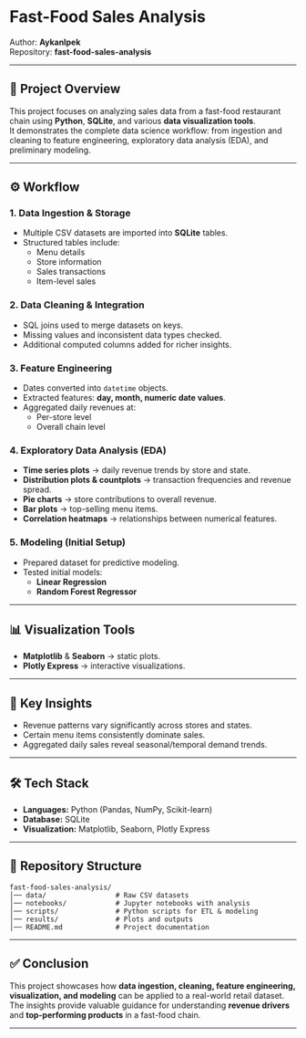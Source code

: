 # Fast-Food Sales Analysis

Author: **AykanIpek**  
Repository: **fast-food-sales-analysis**  

---

## 📌 Project Overview
This project focuses on analyzing sales data from a fast-food restaurant chain using **Python**, **SQLite**, and various **data visualization tools**.  
It demonstrates the complete data science workflow: from ingestion and cleaning to feature engineering, exploratory data analysis (EDA), and preliminary modeling.

---

## ⚙️ Workflow

### 1. Data Ingestion & Storage
- Multiple CSV datasets are imported into **SQLite** tables.  
- Structured tables include:
  - Menu details  
  - Store information  
  - Sales transactions  
  - Item-level sales  

### 2. Data Cleaning & Integration
- SQL joins used to merge datasets on keys.  
- Missing values and inconsistent data types checked.  
- Additional computed columns added for richer insights.  

### 3. Feature Engineering
- Dates converted into `datetime` objects.  
- Extracted features: **day, month, numeric date values**.  
- Aggregated daily revenues at:
  - Per-store level  
  - Overall chain level  

### 4. Exploratory Data Analysis (EDA)
- **Time series plots** → daily revenue trends by store and state.  
- **Distribution plots & countplots** → transaction frequencies and revenue spread.  
- **Pie charts** → store contributions to overall revenue.  
- **Bar plots** → top-selling menu items.  
- **Correlation heatmaps** → relationships between numerical features.  

### 5. Modeling (Initial Setup)
- Prepared dataset for predictive modeling.  
- Tested initial models:
  - **Linear Regression**  
  - **Random Forest Regressor**  

---

## 📊 Visualization Tools
- **Matplotlib** & **Seaborn** → static plots.  
- **Plotly Express** → interactive visualizations.  

---

## 🚀 Key Insights
- Revenue patterns vary significantly across stores and states.  
- Certain menu items consistently dominate sales.  
- Aggregated daily sales reveal seasonal/temporal demand trends.  

---

## 🛠️ Tech Stack
- **Languages:** Python (Pandas, NumPy, Scikit-learn)  
- **Database:** SQLite  
- **Visualization:** Matplotlib, Seaborn, Plotly Express  

---

## 📂 Repository Structure
```
fast-food-sales-analysis/
│── data/                 # Raw CSV datasets
│── notebooks/            # Jupyter notebooks with analysis
│── scripts/              # Python scripts for ETL & modeling
│── results/              # Plots and outputs
│── README.md             # Project documentation
```

---

## ✅ Conclusion
This project showcases how **data ingestion, cleaning, feature engineering, visualization, and modeling** can be applied to a real-world retail dataset.  
The insights provide valuable guidance for understanding **revenue drivers** and **top-performing products** in a fast-food chain.

---
